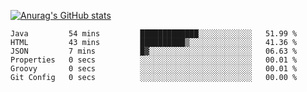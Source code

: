 [![Anurag's GitHub stats](https://github-readme-stats.vercel.app/api?username=sebasphere&count_private=true&theme=tokyonight)](https://github.com/anuraghazra/github-readme-stats)

<!--START_SECTION:waka-->

```text
Java         54 mins         █████████████░░░░░░░░░░░░   51.99 %
HTML         43 mins         ██████████▒░░░░░░░░░░░░░░   41.36 %
JSON         7 mins          █▓░░░░░░░░░░░░░░░░░░░░░░░   06.63 %
Properties   0 secs          ░░░░░░░░░░░░░░░░░░░░░░░░░   00.01 %
Groovy       0 secs          ░░░░░░░░░░░░░░░░░░░░░░░░░   00.01 %
Git Config   0 secs          ░░░░░░░░░░░░░░░░░░░░░░░░░   00.00 %
```

<!--END_SECTION:waka-->
